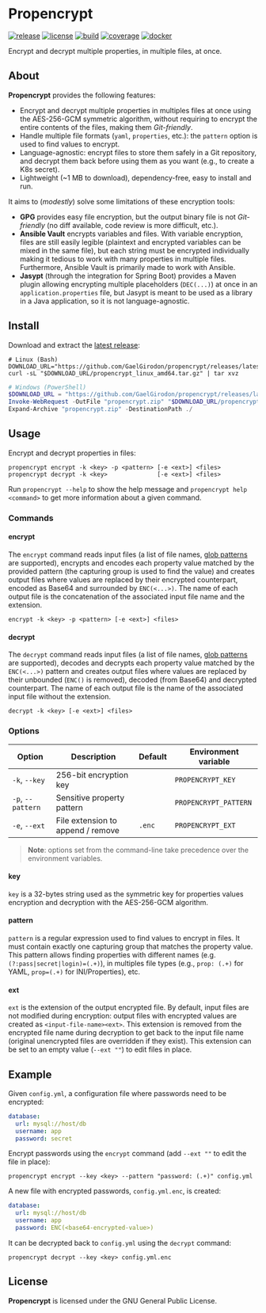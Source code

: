 # Propencrypt

[![release](https://img.shields.io/github/v/release/GaelGirodon/propencrypt?style=flat-square)](https://github.com/GaelGirodon/propencrypt/releases/latest)
[![license](https://img.shields.io/github/license/GaelGirodon/propencrypt?color=blue&style=flat-square)](./LICENSE)
[![build](https://img.shields.io/gitlab/pipeline/GaelGirodon/propencrypt/master?style=flat-square)](https://gitlab.com/GaelGirodon/propencrypt/-/pipelines/latest)
[![coverage](https://img.shields.io/gitlab/coverage/GaelGirodon/propencrypt/master?style=flat-square)](https://gitlab.com/GaelGirodon/propencrypt/-/pipelines/latest)
[![docker](https://img.shields.io/docker/v/gaelgirodon/propencrypt?color=blue&label=docker&logo=docker&logoColor=white&style=flat-square)](https://hub.docker.com/r/gaelgirodon/propencrypt)

Encrypt and decrypt multiple properties, in multiple files, at once.

## About

**Propencrypt** provides the following features:

- Encrypt and decrypt multiple properties in multiples files at once using the
  AES-256-GCM symmetric algorithm, without requiring to encrypt the entire
  contents of the files, making them _Git-friendly_.
- Handle multiple file formats (`yaml`, `properties`, etc.): the `pattern`
  option is used to find values to encrypt.
- Language-agnostic: encrypt files to store them safely in a Git repository,
  and decrypt them back before using them as you want (e.g., to create a K8s
  secret).
- Lightweight (~1 MB to download), dependency-free, easy to install and run.

It aims to (_modestly_) solve some limitations of these encryption tools:

- **GPG** provides easy file encryption, but the output binary file is not
  _Git-friendly_ (no diff available, code review is more difficult, etc.).
- **Ansible Vault** encrypts variables and files. With variable encryption,
  files are still easily legible (plaintext and encrypted variables can be mixed
  in the same file), but each string must be encrypted individually making it
  tedious to work with many properties in multiple files. Furthermore, Ansible
  Vault is primarily made to work with Ansible.
- **Jasypt** (through the integration for Spring Boot) provides a Maven plugin
  allowing encrypting multiple placeholders (`DEC(...)`) at once in an
  `application.properties` file, but Jasypt is meant to be used as a library
  in a Java application, so it is not language-agnostic.

## Install

Download and extract the
[latest release](https://github.com/GaelGirodon/propencrypt/releases/latest):

```shell
# Linux (Bash)
DOWNLOAD_URL="https://github.com/GaelGirodon/propencrypt/releases/latest/download"
curl -sL "$DOWNLOAD_URL/propencrypt_linux_amd64.tar.gz" | tar xvz
```

```powershell
# Windows (PowerShell)
$DOWNLOAD_URL = "https://github.com/GaelGirodon/propencrypt/releases/latest/download"
Invoke-WebRequest -OutFile "propencrypt.zip" "$DOWNLOAD_URL/propencrypt_windows_amd64.zip"
Expand-Archive "propencrypt.zip" -DestinationPath ./
```

## Usage

Encrypt and decrypt properties in files:

```shell
propencrypt encrypt -k <key> -p <pattern> [-e <ext>] <files>
propencrypt decrypt -k <key>              [-e <ext>] <files>
```

Run `propencrypt --help` to show the help message and
`propencrypt help <command>` to get more information about a given command.

### Commands

#### encrypt

The `encrypt` command reads input files (a list of file names,
[glob patterns](https://golang.org/pkg/path/filepath/#Match) are supported),
encrypts and encodes each property value matched by the provided pattern (the
capturing group is used to find the value) and creates output files where values
are replaced by their encrypted counterpart, encoded as Base64 and surrounded by
`ENC(<...>)`. The name of each output file is the concatenation of the
associated input file name and the extension.

```shell
encrypt -k <key> -p <pattern> [-e <ext>] <files>
```

#### decrypt

The `decrypt` command reads input files (a list of file names,
[glob patterns](https://golang.org/pkg/path/filepath/#Match) are supported),
decodes and decrypts each property value matched by the `ENC(<...>)` pattern and
creates output files where values are replaced by their unbounded (`ENC()` is
removed), decoded (from Base64) and decrypted counterpart. The name of each
output file is the name of the associated input file without the extension.

```shell
decrypt -k <key> [-e <ext>] <files>
```

### Options

| Option            | Description                       | Default | Environment variable  |
| ----------------- | --------------------------------- | ------- | --------------------- |
| `-k`, `--key`     | 256-bit encryption key            |         | `PROPENCRYPT_KEY`     |
| `-p`, `--pattern` | Sensitive property pattern        |         | `PROPENCRYPT_PATTERN` |
| `-e`, `--ext`     | File extension to append / remove | `.enc`  | `PROPENCRYPT_EXT`     |

> **Note**: options set from the command-line take precedence over the
> environment variables.

#### key

`key` is a 32-bytes string used as the symmetric key for properties values
encryption and decryption with the AES-256-GCM algorithm.

#### pattern

`pattern` is a regular expression used to find values to encrypt in files.
It must contain exactly one capturing group that matches the property value.
This pattern allows finding properties with different names (e.g.
`(?:pass|secret|login)=(.+)`), in multiples file types (e.g., `prop: (.+)` for
YAML, `prop=(.+)` for INI/Properties), etc.

#### ext

`ext` is the extension of the output encrypted file. By default, input files
are not modified during encryption: output files with encrypted values are
created as `<input-file-name><ext>`. This extension is removed from the
encrypted file name during decryption to get back to the input file name
(original unencrypted files are overridden if they exist). This extension
can be set to an empty value (`--ext ""`) to edit files in place.

## Example

Given `config.yml`, a configuration file where passwords need to be encrypted:

```yml
database:
  url: mysql://host/db
  username: app
  password: secret
```

Encrypt passwords using the `encrypt` command (add `--ext ""` to edit the file
in place):

```shell
propencrypt encrypt --key <key> --pattern "password: (.+)" config.yml
```

A new file with encrypted passwords, `config.yml.enc`, is created:

```yml
database:
  url: mysql://host/db
  username: app
  password: ENC(<base64-encrypted-value>)
```

It can be decrypted back to `config.yml` using the `decrypt` command:

```shell
propencrypt decrypt --key <key> config.yml.enc
```

## License

**Propencrypt** is licensed under the GNU General Public License.
